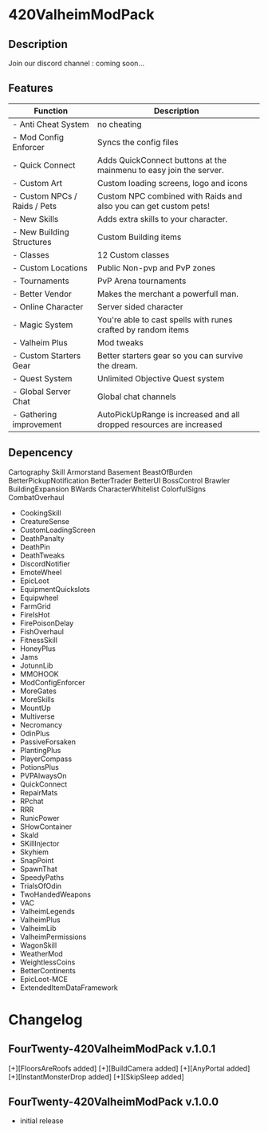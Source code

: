 
# 420ValheimModPack
## Description
Join our discord channel : 
coming soon...

## Features

| Function                     | Description                                                          |
|------------------------------|----------------------------------------------------------------------|
| - Anti Cheat System          | no cheating                                                          |
| - Mod Config Enforcer        | Syncs the config files                                               |
| - Quick Connect              | Adds QuickConnect buttons at the mainmenu to easy join the server.   |
| - Custom Art                 | Custom loading screens, logo and icons                               |
| - Custom NPCs / Raids / Pets | Custom NPC combined with Raids and also you can get custom pets!     |
| - New Skills                 | Adds extra skills to your character.                                 |
| - New Building Structures    | Custom Building items                                                |
| - Classes                    | 12 Custom classes                                                    |
| - Custom Locations           | Public Non-pvp and PvP zones                                         |
| - Tournaments                | PvP Arena tournaments                                                |
| - Better Vendor              | Makes the merchant a powerfull man.                                  |
| - Online Character           | Server sided character                                               |
| - Magic System               | You're able to cast spells with runes crafted by random items        |
| - Valheim Plus               | Mod tweaks                                                           |
| - Custom Starters Gear       | Better starters gear so you can survive the dream.                   |
| - Quest System               | Unlimited Objective Quest system                                     |
| - Global Server Chat         | Global chat channels                                                 |
| - Gathering improvement      | AutoPickUpRange is increased and all dropped resources are increased |

## Depencency
Cartography Skill
Armorstand
Basement
BeastOfBurden
BetterPickupNotification
BetterTrader
BetterUI
BossControl
Brawler
BuildingExpansion
BWards
CharacterWhitelist
ColorfulSigns
CombatOverhaul
- CookingSkill
- CreatureSense
- CustomLoadingScreen
- DeathPanalty
- DeathPin
- DeathTweaks
- DiscordNotifier
- EmoteWheel
- EpicLoot
- EquipmentQuickslots
- Equipwheel
- FarmGrid
- FireIsHot
- FirePoisonDelay
- FishOverhaul
- FitnessSkill
- HoneyPlus
- Jams
- JotunnLib
- MMOHOOK
- ModConfigEnforcer
- MoreGates
- MoreSkills
- MountUp
- Multiverse
- Necromancy
- OdinPlus
- PassiveForsaken
- PlantingPlus
- PlayerCompass
- PotionsPlus
- PVPAlwaysOn
- QuickConnect
- RepairMats
- RPchat
- RRR
- RunicPower
- SHowContainer
- Skald
- SKillInjector
- Skyhiem
- SnapPoint
- SpawnThat
- SpeedyPaths
- TrialsOfOdin
- TwoHandedWeapons
- VAC
- ValheimLegends
- ValheimPlus
- ValheimLib
- ValheimPermissions
- WagonSkill
- WeatherMod
- WeightlessCoins
- BetterContinents
- EpicLoot-MCE
- ExtendedItemDataFramework

# Changelog
## FourTwenty-420ValheimModPack v.1.0.1
[+][FloorsAreRoofs added]
[+][BuildCamera added] 
[+][AnyPortal added]
[+][InstantMonsterDrop added]
[+][SkipSleep added]

## FourTwenty-420ValheimModPack v.1.0.0
- initial release
